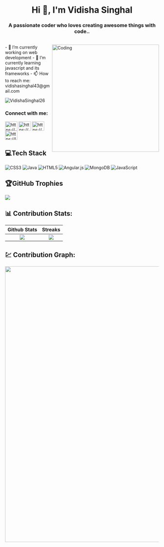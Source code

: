 
<h1 align="center">Hi 👋, I'm Vidisha Singhal</h1>
<h3 align="center">A passionate coder who loves creating awesome things with code..</h3><BR>

  <img align="right" alt="Coding" width="350px" src="https://camo.githubusercontent.com/78c5707b2fffc71fe2a0faf29d4bd5169a6c6131247a4c61ea01cd19744e8313/68747470733a2f2f63646e622e61727473746174696f6e2e636f6d2f702f6173736574732f696d616765732f696d616765732f3032382f3939312f3939392f6f726967696e616c2f616e6e612d68617672796c79756b682d2e6769663f31353936313235313132">  
- 🔭 I’m currently working on web development
- 🌱 I’m currently learning javascript and its frameworks
- 📫 How to reach me: vidishasinghal43@gmail.com
  
<p align="left"> <img src="https://komarev.com/ghpvc/?username=VidishaSinghal26&label=Profile%20views&color=0e75b6&style=flat" alt="VidishaSinghal26" /> </p>

<h3 align="left">Connect with me:</h3>
<p align="left">
<a href="https://www.linkedin.com/in/vidisha-singhal-57a389216/" target="blank"><img align="center" src="https://raw.githubusercontent.com/rahuldkjain/github-profile-readme-generator/master/src/images/icons/Social/linked-in-alt.svg" alt="https://www.linkedin.com/in/vidisha-singhal-57a389216/" height="30" width="40" /></a>
<a href="https://www.codechef.com/users/vidisha_26" target="blank"><img align="center" src="https://camo.githubusercontent.com/ddd6a862c2b08492aef1c453f3c16ea0160d6380020de41cf86edfe684ece568/68747470733a2f2f63646e2e636f6465636865662e636f6d2f73697465732f64656661756c742f66696c65732f75706c6f6164732f70696374757265732f34616666643636353034653962303036396437326464646163616164646132392e706e67" alt="https://www.codechef.com/users/vidisha_26" height="30" width="40" /></a>
<a href="https://codeforces.com/profile/Vidisha_S" target="blank"><img align="center" src="https://raw.githubusercontent.com/rahuldkjain/github-profile-readme-generator/master/src/images/icons/Social/codeforces.svg" alt="https://codeforces.com/profile/Vidisha_S" height="30" width="40" /></a>
<a href="https://leetcode.com/Vidisha_Singhal/" target="blank"><img align="center" src="https://raw.githubusercontent.com/rahuldkjain/github-profile-readme-generator/master/src/images/icons/Social/leet-code.svg" alt="https://leetcode.com/Vidisha_Singhal/" height="30" width="40" /></a>
</p>

## 💻Tech Stack
![CSS3](https://img.shields.io/badge/css3-%231572B6.svg?style=for-the-badge&logo=css3&logoColor=white) ![Java](https://img.shields.io/badge/java-%23ED8B00.svg?style=for-the-badge&logo=java&logoColor=white) ![HTML5](https://img.shields.io/badge/html5-%23E34F26.svg?style=for-the-badge&logo=html5&logoColor=white) ![Angular.js](https://img.shields.io/badge/angular.js-%23E23237.svg?style=for-the-badge&logo=angularjs&logoColor=white) ![MongoDB](https://img.shields.io/badge/MongoDB-%234ea94b.svg?style=for-the-badge&logo=mongodb&logoColor=white) ![JavaScript](https://img.shields.io/badge/javascript-%23323330.svg?style=for-the-badge&logo=javascript&logoColor=%23F7DF1E)

## 🏆GitHub Trophies
![](https://github-trophies.vercel.app/?username=VidishaSinghal26&theme=radical&no-frame=false&no-bg=false&margin-w=4)

## 📊 Contribution Stats:
| Github Stats |  Streaks   |
| :------------: | :----------: |
|   ![][stats]   | ![][streaks] |

[stats]: https://github-readme-stats-sigma-five.vercel.app/api?username=VidishaSinghal26&show_icons=true&theme=dark&hide_border=false&include_all_commits=true&count_private=false
[langs]: username=vidishasinghal26&theme=dark&hide_border=false&include_all_commits=false&count_private=false&layout=compact
[streaks]: https://github-readme-streak-stats.herokuapp.com/?user=VidishaSinghal26&theme=dark&hide_border=false#gh-light-mode-only
  
## 💹 Contribution Graph:
<div align = "center">
<img src="https://github-readme-activity-graph.cyclic.app/graph?username=VidishaSinghal26&theme=react-dark&hide_border=false&area=true" width="900px" >
</div>
<br>
<div align = "center">

